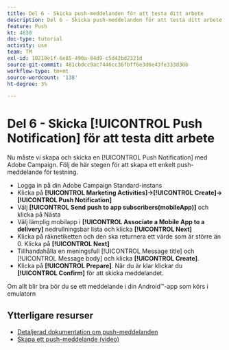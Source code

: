 ```yaml
---
title: Del 6 - Skicka push-meddelanden för att testa ditt arbete
description: Del 6 - Skicka push-meddelanden för att testa ditt arbete
feature: Push
kt: 4830
doc-type: tutorial
activity: use
team: TM
exl-id: 10218e1f-6e85-490a-84d9-c5d42bd2321d
source-git-commit: 481cbdcc9ac7446cc36fbff6e3d6e43fe333d30b
workflow-type: tm+mt
source-wordcount: '138'
ht-degree: 3%

---
```


# Del 6 - Skicka [!UICONTROL Push Notification] för att testa ditt arbete

Nu måste vi skapa och skicka en [!UICONTROL Push Notification] med Adobe Campaign. Följ de här stegen för att skapa ett enkelt push-meddelande för testning.

* Logga in på din Adobe Campaign Standard-instans
* Klicka på **[!UICONTROL Marketing Activities]->[!UICONTROL Create]->[!UICONTROL Push Notification]**
* Välj **[!UICONTROL Send push to app subscribers(mobileApp)]** och klicka på Nästa
* Välj lämplig mobilapp i **[!UICONTROL Associate a Mobile App to a delivery]** nedrullningsbar lista och klicka **[!UICONTROL Next]**
* Klicka på räknetiketten och den ska returnera ett värde som är större än 0. Klicka på **[!UICONTROL Next]**
* Tillhandahålla en meningsfull [!UICONTROL Message title] och [!UICONTROL Message body] och klicka **[!UICONTROL Create]**.
* Klicka på **[!UICONTROL Prepare]**. När du är klar klickar du **[!UICONTROL Confirm]** för att skicka meddelandet.

Om allt blir bra bör du se ett meddelande i din Android™-app som körs i emulatorn

## Ytterligare resurser

* [Detaljerad dokumentation om push-meddelanden](https://experienceleague.adobe.com/docs/campaign-standard/using/communication-channels/push-notifications/about-push-notifications.html?lang=en)
* [Skapa ett push-meddelande (video)](/help/communication-channels/mobile/push-notifications/creating-a-push-notification.md)
